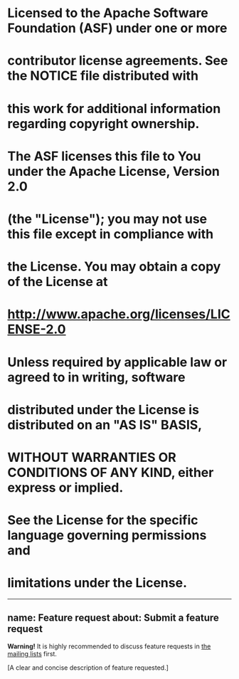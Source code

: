 # Licensed to the Apache Software Foundation (ASF) under one or more
# contributor license agreements. See the NOTICE file distributed with
# this work for additional information regarding copyright ownership.
# The ASF licenses this file to You under the Apache License, Version 2.0
# (the "License"); you may not use this file except in compliance with
# the License. You may obtain a copy of the License at
#
#      http://www.apache.org/licenses/LICENSE-2.0
#
# Unless required by applicable law or agreed to in writing, software
# distributed under the License is distributed on an "AS IS" BASIS,
# WITHOUT WARRANTIES OR CONDITIONS OF ANY KIND, either express or implied.
# See the License for the specific language governing permissions and
# limitations under the License.

---
name: Feature request
about: Submit a feature request
---

**Warning!**
It is highly recommended to discuss feature requests in [the mailing lists](https://logging.apache.org/log4j/2.x/support.html) first.

&lsqb;A clear and concise description of feature requested.&rsqb;
